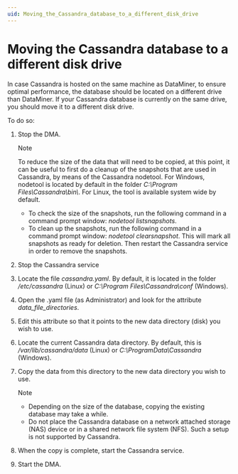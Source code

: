 ```yaml
---
uid: Moving_the_Cassandra_database_to_a_different_disk_drive
---
```


# Moving the Cassandra database to a different disk drive

In case Cassandra is hosted on the same machine as DataMiner, to ensure optimal performance, the database should be located on a different drive than DataMiner. If your Cassandra database is currently on the same drive, you should move it to a different disk drive.

To do so:

1. Stop the DMA.

    > [!NOTE]
    > To reduce the size of the data that will need to be copied, at this point, it can be useful to first do a cleanup of the snapshots that are used in Cassandra, by means of the Cassandra nodetool. For Windows, nodetool is located by default in the folder *C:\\Program Files\\Cassandra\\bin\\*. For Linux, the tool is available system wide by default.
    >
    > - To check the size of the snapshots, run the following command in a command prompt window: *nodetool listsnapshots*.
    > - To clean up the snapshots, run the following command in a command prompt window: *nodetool clearsnapshot*. This will mark all snapshots as ready for deletion. Then restart the Cassandra service in order to remove the snapshots.

1. Stop the Cassandra service

1. Locate the file *cassandra.yaml*. By default, it is located in the folder */etc/cassandra* (Linux) or *C:\\Program Files\\Cassandra\\conf* (Windows).

1. Open the .yaml file (as Administrator) and look for the attribute *data_file_directories*.

1. Edit this attribute so that it points to the new data directory (disk) you wish to use.

1. Locate the current Cassandra data directory. By default, this is */var/lib/cassandra/data* (Linux) or *C:\\ProgramData\\Cassandra* (Windows).

1. Copy the data from this directory to the new data directory you wish to use.

    > [!NOTE]
    >
    > - Depending on the size of the database, copying the existing database may take a while.
    > - Do not place the Cassandra database on a network attached storage (NAS) device or in a shared network file system (NFS). Such a setup is not supported by Cassandra.

1. When the copy is complete, start the Cassandra service.

1. Start the DMA.
